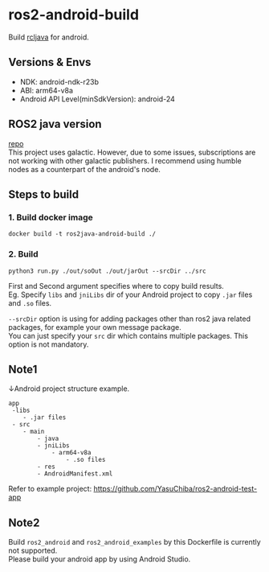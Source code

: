 # ros2-android-build

Build [rcljava](https://github.com/ros2-java/ros2_java) for android.  


## Versions & Envs

- NDK:  android-ndk-r23b
- ABI: arm64-v8a  
- Android API Level(minSdkVersion): android-24

## ROS2 java version  

[repo](./ros2_java_android.repos)  
This project uses galactic. However, due to some issues, subscriptions are not working with other galactic publishers. I recommend using humble nodes as a counterpart of the android's node.


## Steps to build

### 1. Build docker image
```
docker build -t ros2java-android-build ./
```

### 2. Build
```
python3 run.py ./out/soOut ./out/jarOut --srcDir ../src 
```
First and Second argument specifies where to copy build results.  
Eg. Specify `libs` and `jniLibs` dir of your Android project to copy `.jar` files and `.so` files.  

`--srcDir` option is using for adding packages other than ros2 java related packages, for example your own message package.  
You can just specify your `src` dir which contains multiple packages. This option is not mandatory.


## Note1   
↓Android project structure example.  
```
app
 -libs
    - .jar files
 - src
    - main
        - java
        - jniLibs
            - arm64-v8a
                - .so files
        - res
        - AndroidManifest.xml

```
Refer to example project: https://github.com/YasuChiba/ros2-android-test-app

## Note2 
Build `ros2_android` and `ros2_android_examples` by this Dockerfile is currently not supported.  
Please build your android app by using Android Studio.
